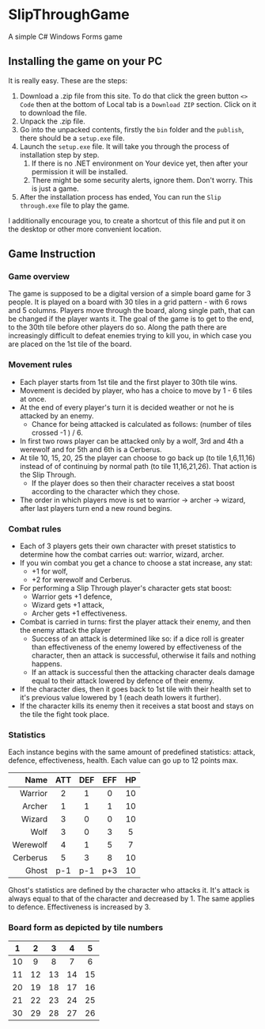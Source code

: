 # SlipThroughGame

A simple C# Windows Forms game 

## Installing the game on your PC
It is really easy. These are the steps:
1. Download a .zip file from this site. To do that click the green button `<> Code` then at the bottom of Local tab is a `Download ZIP` section. Click on it to download the file.
2. Unpack the .zip file.
3. Go into the unpacked contents, firstly the `bin` folder and the `publish`, there should be a `setup.exe` file.
4. Launch the `setup.exe` file. It will take you through the process of installation step by step.
	1. If there is no .NET environment on Your device yet, then after your permission it will be installed.
	2. There might be some security alerts, ignore them. Don't worry. This is just a game.
5. After the installation process has ended, You can run the `Slip through.exe` file to play the game.

I additionally encourage you, to create a shortcut of this file and put it on the desktop or other more convenient location.

## Game Instruction

### Game overview

The game is supposed to be a digital version of a simple board game for 3 people.
It is played on a board with 30 tiles in a grid pattern - with 6 rows and 5 columns.
Players move through the board, along single path, that can be changed if the player wants it.
The goal of the game is to get to the end, to the 30th tile before other players do so.
Along the path there are increasingly difficult to defeat enemies trying to kill you, in which case you are placed on the 1st tile of the board.

### Movement rules

 - Each player starts from 1st tile and the first player to 30th tile wins.
 - Movement is decided by player, who has a choice to move by 1 - 6 tiles at once.
 - At the end of every player's turn it is decided weather or not he is attacked by an enemy.
    - Chance for being attacked is calculated as follows: (number of tiles crossed -1 ) / 6.
 - In first two rows player can be attacked only by a wolf, 3rd and 4th a werewolf and for 5th and 6th is a Cerberus.
 - At tile 10, 15, 20, 25 the player can choose to go back up (to tile 1,6,11,16) instead of of continuing by normal path (to tile 11,16,21,26). That action is the Slip Through.
    - If the player does so then their character receives a stat boost according to the character which they chose.
 - The order in which players move is set to warrior -> archer -> wizard, after last players turn end a new round begins.
 
### Combat rules
 
 - Each of 3 players gets their own character with preset statistics to determine how the combat carries out: warrior, wizard, archer.
 - If you win combat you get a chance to choose a stat increase, any stat:
    - +1 for wolf,
    - +2 for werewolf and Cerberus.
 - For performing a Slip Through player's character gets stat boost:
    - Warrior gets +1 defence, 
    - Wizard gets +1 attack,
    - Archer gets +1 effectiveness.
 - Combat is carried in turns: first the player attack their enemy, and then the enemy attack the player
    - Success of an attack is determined like so: if a dice roll is greater than effectiveness of the enemy lowered by effectiveness of the character, then an attack is successful, otherwise it fails and nothing happens.
    - If an attack is successful then the attacking character deals damage equal to their attack lowered by defence of their enemy.
 - If the character dies, then it goes back to 1st tile with their health set to it's previous value lowered by 1 (each death lowers it further).
 - If the character kills its enemy then it receives a stat boost and stays on the tile the fight took place.

### Statistics

Each instance begins with the same amount of predefined statistics: attack, defence, effectiveness, health. Each value can go up to 12 points max.

|Name      |ATT  |DEF  |EFF  |HP   |
|---------:|:---:|:---:|:---:|:---:|
|Warrior   |2    |1    |0    |10   |
|Archer    |1    |1    |1    |10   |
|Wizard    |3    |0    |0    |10   |
|Wolf      |3    |0    |3    |5    |
|Werewolf  |4    |1    |5    |7    |
|Cerberus  |5    |3    |8    |10   |
|Ghost     |p-1  |p-1  |p+3  |10   |

Ghost's statistics are defined by the character who attacks it. It's attack is always equal to that of the character and decreased by 1. The same applies to defence. Effectiveness is increased by 3.
 
 ### Board form as depicted by tile numbers
 
| 1   | 2   | 3   | 4   | 5   | 
|:---:|:---:|:---:|:---:|:---:|
| 10  | 9   | 8   | 7   | 6   |
| 11  | 12  | 13  | 14  | 15  |
| 20  | 19  | 18  | 17  | 16  |
| 21  | 22  | 23  | 24  | 25  |
| 30  | 29  | 28  | 27  | 26  |
